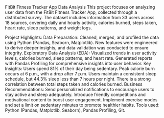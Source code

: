 FitBit Fitness Tracker App Data Analysis
This project focuses on analyzing user data from the FitBit Fitness Tracker App, collected through a distributed survey. The dataset includes information from 33 users across 18 sources, covering daily and hourly activity, calories burned, steps taken, heart rate, sleep patterns, and weight logs.

Project Highlights:
Data Preparation: Cleaned, merged, and profiled the data using Python (Pandas, Seaborn, Matplotlib). New features were engineered to derive deeper insights, and data validation was conducted to ensure integrity.
Exploratory Data Analysis (EDA): Visualized trends in user activity levels, calories burned, sleep patterns, and heart rate. Generated reports with Pandas Profiling for comprehensive insights into user behavior.
Key Insights:
Users spend 81% of their day being sedentary.
Peak calorie burn occurs at 6 p.m., with a drop after 7 p.m.
Users maintain a consistent sleep schedule, but 44.3% sleep less than 7 hours per night.
There is a strong correlation between total steps taken and calories burned.
Business Recommendations:
Send personalized notifications to encourage users to stay active and sleep adequately.
Introduce friendly competitions and motivational content to boost user engagement.
Implement exercise modes and set a limit on sedentary minutes to promote healthier habits.
Tools used: Python (Pandas, Matplotlib, Seaborn), Pandas Profiling, Git.
